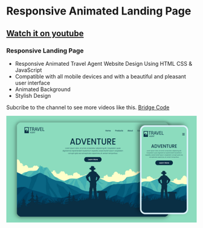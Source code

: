# Responsive Animated Landing Page
## [Watch it on youtube](https://youtu.be/dcWItLHmXN4)
### Responsive Landing Page

- Responsive Animated Travel Agent Website Design Using HTML CSS & JavaScript
- Compatible with all mobile devices and with a beautiful and pleasant user interface
- Animated Background
- Stylish Design

Subcribe to the channel to see more videos like this. [Bridge Code](https://www.youtube.com/@bridgecode)

![preview img](/158preview.png)
